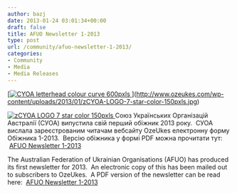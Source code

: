 ```yaml
---
author: bazj
date: 2013-01-24 03:01:34+00:00
draft: false
title: AFUO Newsletter 1-2013
type: post
url: /community/afuo-newsletter-1-2013/
categories:
- Community
- Media
- Media Releases
---
```


[[![CYOA letterhead colour curve 600pxls](http://www.ozeukes.com/wp-content/uploads/2013/01/CYOA-letterhead-colour-curve-600pxls.jpg)
](http://www.ozeukes.com/wp-content/uploads/2013/01/CYOA-letterhead-colour-curve-600pxls.jpg)](http://www.ozeukes.com/wp-content/uploads/2013/01/zCYOA-LOGO-7-star-color-150pxls.jpg)

[![zCYOA LOGO 7 star color 150pxls](http://www.ozeukes.com/wp-content/uploads/2013/01/zCYOA-LOGO-7-star-color-150pxls.jpg)
](http://www.ozeukes.com/wp-content/uploads/2013/01/zCYOA-LOGO-7-star-color-150pxls.jpg)Союз Українських Організацій Австралії (СУОА) випустила свій перший обіжник 2013 року.  СУОА вислала зареєстрованим читачам вебсайту OzeUkes електронну форму Обіжника 1-2013.  Версію обіжника у формі PDF можна прочитати тут:  [AFUO Newsletter 1-2013](http://www.ozeukes.com/wp-content/uploads/2013/01/AFUO-Newsletter-1-2013.pdf)



The Australian Federation of Ukrainian Organisations (AFUO) has produced its first newsletter for 2013.  An electronic copy of this has been mailed out to subscribers to OzeUkes.  A PDF version of the newsletter can be read here:  [AFUO Newsletter 1-2013](http://www.ozeukes.com/wp-content/uploads/2013/01/AFUO-Newsletter-1-2013.pdf)
